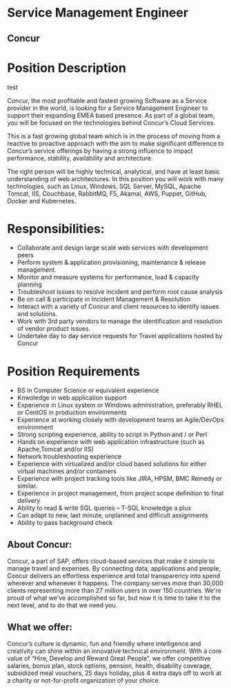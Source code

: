 # Service Management Engineer
## Concur

# Position Description 

test

Concur, the most profitable and fastest growing Software as a Service provider in the world, is looking for a Service Management Engineer to support their expanding EMEA based presence. As part of a global team, you will be focused on the technologies behind Concur’s Cloud Services. 

This is a fast growing global team which is in the process of moving from a reactive to proactive approach with the aim to make significant difference to Concur’s service offerings by having a strong influence to impact performance, stability, availability and architecture.  

The right person will be highly technical, analytical, and have at least basic understanding of web architectures. In this position you will work with many technologies, such as Linux, Windows, SQL Server, MySQL, Apache Tomcat, IIS, Couchbase,  RabbitMQ, F5, Akamai, AWS, Puppet, GitHub, Docker and Kubernetes.

# Responsibilities:
* Collaborate and design large scale web services with development peers
* Perform system & application provisioning, maintenance & release management. 
* Monitor and measure systems for performance, load & capacity planning 
* Troubleshoot issues to resolve incident and perform root cause analysis 
* Be on call & participate in Incident Management & Resolution
* Interact with a variety of Concur and client resources to identify issues and solutions. 
* Work with 3rd party vendors to manage the identification and resolution of vendor product issues.
* Undertake day to day service requests for Travel applications hosted by Concur


# Position Requirements 

* BS in Computer Science or equivalent experience
* Knwoledge in web application support
* Experience in Linux system or Windows administration, preferably RHEL or CentOS in production environments
* Experience at working closely with development teams an Agile/DevOps environment
* Strong scripting experience, ability to script in Python and / or Perl 
* Hands on experience with web application infrastructure (such as Apache,Tomcat and/or IIS)
* Network troubleshooting experience 
* Experience with virtualized and/or cloud based solutions for either virtual machines and/or containers
* Experience with project tracking tools like JIRA, HPSM, BMC Remedy or similar.
* Experience in project management, from project scope definition to final delivery
* Ability to read & write SQL queries – T-SQL knowledge a plus 
* Can adapt to new, last minute, unplanned and difficult assignments
* Ability to pass background check


## About Concur:
Concur, a part of SAP, offers cloud-based services that make it simple to manage travel and expenses. By connecting data, applications and people, Concur delivers an effortless experience and total transparency into spend wherever and whenever it happens. The company serves more than 30,000 clients representing more than 27 million users in over 150 countries. We're proud of what we've accomplished so far, but now it is time to take it to the next level, and to do that we need you.

## What we offer:
Concur’s culture is dynamic, fun and friendly where intelligence and creativity can shine within an innovative technical environment. With a core value of “Hire, Develop and Reward Great People”, we offer competitive salaries, bonus plan, stock options, pension, health, disability coverage, subsidized meal vouchers, 25 days holiday, plus 4 extra days off to work at a charity or not-for-profit organization of your choice.
